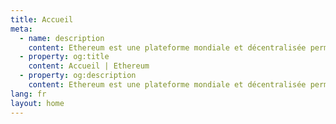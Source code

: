 ```yaml
---
title: Accueil
meta:
  - name: description
    content: Ethereum est une plateforme mondiale et décentralisée permettant la création de monnaie et le déploiement de nouveaux types d'applications. Sur Ethereum, il est possible d'écrire du code en vue de contrôler la monnaie, et de construire des applications accessibles dans le monde entier.
  - property: og:title
    content: Accueil | Ethereum
  - property: og:description
    content: Ethereum est une plateforme mondiale et décentralisée permettant la création de monnaie et le déploiement de nouveaux types d'applications. Sur Ethereum, il est possible d'écrire du code en vue de contrôler la monnaie, et de construire des applications accessibles dans le monde entier.
lang: fr
layout: home
---
```


<HomePage/>

